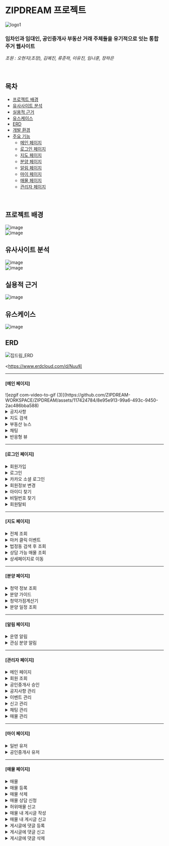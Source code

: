 # ZIPDREAM 프로젝트  

![logo1](https://github.com/ZIPDREAM-WORKSPACE/ZIPDREAM/assets/93081185/6dc09e7a-e755-46d9-aad4-f8ba983ed876)

### 임차인과 임대인, 공인중개사 부동산 거래 주체들을 유기적으로 잇는 통합 주거 웹사이트
*조원 : 오현지(조장), 김예진, 류준하, 이유진, 임나훈, 장하은*  
<br/><br/>

## 목차
* [프로젝트 배경](#프로젝트-배경)
* [유사사이트 분석](#유사사이트-분석)
* [실용적 근거](#실용적-근거)
* [유스케이스](#유스케이스)
* [ERD](#ERD)
* [개발 환경](#개발-환경)
* [주요 기능](#주요-기능)
  - [메인 페이지](#메인-페이지)
  - [로그인 페이지](#로그인-페이지)
  - [지도 페이지](#지도-페이지)
  - [분양 페이지](#분양-페이지)
  - [알림 페이지](#알림-페이지)
  - [마이 페이지](#마이-페이지)
  - [매물 페이지](#매물-페이지)
  - [관리자 페이지](#관리자-페이지)
<br/><br/><br/>
<h2>프로젝트 배경</h2>

![image](https://github.com/ZIPDREAM-WORKSPACE/ZIPDREAM/assets/93081185/1cfc2202-0ecc-4d6e-b8ed-b891680d91a1)
<br/>
![image](https://github.com/ZIPDREAM-WORKSPACE/ZIPDREAM/assets/93081185/57eb9ece-3a63-4be3-a065-01044d3629d8)
<br/>
<h2>유사사이트 분석</h2>

![image](https://github.com/ZIPDREAM-WORKSPACE/ZIPDREAM/assets/93081185/9c5ebf91-dece-4f5d-b97c-0887b2cabb06)
<br/>
![image](https://github.com/ZIPDREAM-WORKSPACE/ZIPDREAM/assets/93081185/0861fdb2-c5e9-4340-8657-c81747e6d1ec)
<br/>
<h2>실용적 근거</h2>      

![image](https://github.com/ZIPDREAM-WORKSPACE/ZIPDREAM/assets/93081185/ddd45e5a-01d7-4b13-ad9a-4738b4358841)
<br/>
<h2>유스케이스</h2>      

![image](https://github.com/ZIPDREAM-WORKSPACE/ZIPDREAM/assets/93081185/a0197155-e8e7-461d-b23b-bb418c438eba)
<br/>
<h2>ERD</h2>


![집드림_ERD](https://github.com/ZIPDREAM-WORKSPACE/ZIPDREAM/assets/93081185/4dae454c-850b-40f9-aa1e-5c097aa7b401)

<https://www.erdcloud.com/d/Nuu퇴</summary>
  <div markdown="1">
  </div>
</details>
<hr>

<h4>[메인 페이지]</h4>
![ezgif com-video-to-gif (3)](https://github.com/ZIPDREAM-WORKSPACE/ZIPDREAM/assets/117424784/8e95e913-99a6-493c-9450-2ac486bba588)

<details>
  <summary>공지사항</summary>
  <div markdown="1">
    ![ezgif com-video-to-gif (4)](https://github.com/ZIPDREAM-WORKSPACE/ZIPDREAM/assets/117424784/ddc961d6-1e08-4b58-9588-a34c8b798daa)

  </div>
</details>
<details>
  <summary>지도 검색</summary>
  <div markdown="1">
    ![ezgif com-video-to-gif (2)](https://github.com/ZIPDREAM-WORKSPACE/ZIPDREAM/assets/117424784/cc33eb24-ffae-4ea0-8a42-a68a302d1ac2)

  </div>
</details>
<details>
  <summary>부동산 뉴스</summary>
  <div markdown="1">
    ![ezgif com-video-to-gif (1)](https://github.com/ZIPDREAM-WORKSPACE/ZIPDREAM/assets/117424784/dd3b163e-ec8c-45cc-8522-39b168722806)

  </div>
</details>
<details>
  <summary>채팅</summary>
  <div markdown="1">
    ![chatting](https://github.com/ZIPDREAM-WORKSPACE/ZIPDREAM/assets/117424784/7a11bcde-bb31-4a42-be24-8eff0566355d)

  </div>
</details>
<details>
  <summary>반응형 뷰</summary>
  <div markdown="1">
    
  </div>
</details>
<hr>

<h4>[로그인 페이지]</h4>
<details>
  <summary>회원가입</summary>
  <div markdown="1">
  </div>
</details>
<details>
  <summary>로그인</summary>
  <div markdown="1">
  </div>
</details>
<details>
  <summary>카카오 소셜 로그인</summary>
  <div markdown="1">
  </div>
</details>
<details>
  <summary>회원정보 변경</summary>
  <div markdown="1">
  </div>
</details>
<details>
  <summary>아이디 찾기</summary>
  <div markdown="1">
  </div>
</details>
<details>
  <summary>비밀번호 찾기</summary>
  <div markdown="1">
  </div>
</details>
<details>
  <summary>회원탈퇴</summary>
  <div markdown="1">
  </div>
</details>
<hr>

<h4>[지도 페이지]</h4>
<details>
  <summary>전체 조회</summary>
  <div markdown="1">
  </div>
</details>
<details>
  <summary>마커 클릭 이벤트</summary>
  <div markdown="1">
  </div>
</details>
<details>
  <summary>법정동 검색 후 조회</summary>
  <div markdown="1">
  </div>
</details>
<details>
  <summary>상담 가능 매물 조회</summary>
  <div markdown="1">
  </div>
</details>
<details>
  <summary>상세페이지로 이동</summary>
  <div markdown="1">
  </div>
</details>

<hr>
<h4>[분양 페이지]</h4>
<details>
  <summary>청약 정보 조회</summary>
  <div markdown="1">
  
  ![분양-청약정보](https://github.com/ZIPDREAM-WORKSPACE/ZIPDREAM/assets/117423276/5e47ef76-e900-4b2f-b20f-4a1b6f7579e4)
  
  </div>
</details>
<details>
  <summary>분양 가이드</summary>
  <div markdown="1">
    
  ![분양-분양가이드](https://github.com/ZIPDREAM-WORKSPACE/ZIPDREAM/assets/117423276/324a837f-e681-45c0-a146-56b8dcca935c)
  
  </div>
</details>
<details>
  <summary>청약가점계산기</summary>
  <div markdown="1">
  
  ![분양-청약가점계산기](https://github.com/ZIPDREAM-WORKSPACE/ZIPDREAM/assets/117423276/1049ed8b-1cee-4432-9b34-292296e7ed3d)

  </div>
</details>
<details>
  <summary>분양 일정 조회</summary>
  <div markdown="1">

  ![분양-분양일정](https://github.com/ZIPDREAM-WORKSPACE/ZIPDREAM/assets/117423276/0147d39d-5957-43e7-b607-5d93bb53acf9)

    
  </div>
</details>

<hr>
<h4>[알림 페이지]</h4>
<details>
  <summary>운영 알림</summary>
  <div markdown="1">
  </div>
</details>
<details>
  <summary>관심 분양 알림</summary>
  <div markdown="1">
  </div>
</details>

<hr>
<h4>[관리자 페이지]</h4>
<details>
  <summary>메인 페이지</summary>
  <div markdown="1">
    
  ![ezgif com-video-to-gif](https://github.com/ZIPDREAM-WORKSPACE/ZIPDREAM/assets/117423310/0c223b29-a853-4eb3-acaa-a567e3b2fa67)
  
  </div>
  </details>
  <details>
  <summary>회원 조회</summary>
  <div markdown="1">

![ezgif com-gif-maker](https://github.com/ZIPDREAM-WORKSPACE/ZIPDREAM/assets/117423310/bcf138a3-61ed-48c2-b0a3-809eefd0844a)
    
  </div>
  </details>
  <details>
  <summary>공인중개사 승인</summary>
  <div markdown="1">

![ezgif com-video-to-gif](https://github.com/ZIPDREAM-WORKSPACE/ZIPDREAM/assets/117423310/bef76c3e-3562-40ef-a52f-aa3564e0fa33)
    
  </div>
  </details>
  <details>
  <summary>공지사항 관리</summary>
  <div markdown="1">
  </div>
  </details>
  <details>
  <summary>이벤트 관리</summary>
  <div markdown="1">
  </div>
  </details>
  <details>
  <summary>신고 관리</summary>
  <div markdown="1">
  </div>
  </details>
  <details>
  <summary>채팅 관리</summary>
  <div markdown="1">
  </div>
  </details>
  <details>
  <summary>매물 관리</summary>
  <div markdown="1">
  </div>
</details>
<hr>

<h4>[마이 페이지]</h4>
<details>
  <summary>일반 유저</summary>
  <div markdown="1">
  </div>
</details>
<details>
  <summary>공인중개사 유저</summary>
  <div markdown="1">
  </div>
</details>

<hr>
<h4>[매물 페이지]</h4>
<details>
  <summary>매물</summary>
  <div markdown="1">
    영상 들어갈 자리
  </div>
  </details>
  <details>
  <summary>매물 등록</summary>
  <div markdown="1">
  </div>
  </details>
  <details>
  <summary>매물 삭제</summary>
  <div markdown="1">
  </div>
  </details>
  <details>
  <summary>매물 상담 신청</summary>
  <div markdown="1">
  </div>
  </details>
  <details>
  <summary>허위매물 신고</summary>
  <div markdown="1">
  </div>
  </details>
  <details>
  <summary>매물 내 게시글 작성</summary>
  <div markdown="1">
  </div>
  </details>
  <details>
  <summary>매물 내 게시글 신고</summary>
  <div markdown="1">
  </div>
  </details>
  <details>
  <summary>게시글에 댓글 등록</summary>
  <div markdown="1">
  </div>
  </details>
  <details>
  <summary>게시글에 댓글 신고</summary>
  <div markdown="1">
  </div>
  </details>
  <details>
  <summary>게시글에 댓글 삭제</summary>
  <div markdown="1">
  </div>
  </details>

<br/>


